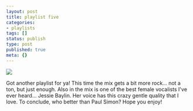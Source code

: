 ```yaml
---
layout: post
title: playlist five
categories:
- playlists
tags: []
status: publish
type: post
published: true
meta: {}
---
```


![](/squarespace_images/content_v1_50dcc98be4b0c2f49762636c_1403835783884-9AAKEAK38EA54Z8JNW0H_playlist_5.jpg_)
  






Got another playlist for ya! This time the mix gets a bit more rock... not a ton, but just enough. Also in the mix is one of the best female vocalists I've ever heard... Jessie Baylin. Her voice has this crazy gentle quality that I love. To conclude, who better than Paul Simon? Hope you enjoy!
